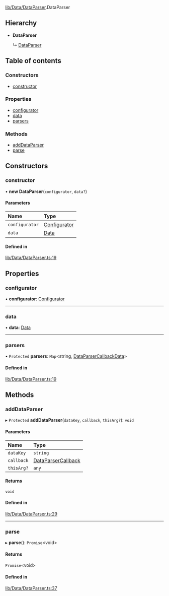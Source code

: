 [lib/Data/DataParser](../wiki/Module-lib/Data/DataParser).DataParser

## Hierarchy

- **DataParser**

  ↳ [DataParser](../wiki/Class-DataParser)

## Table of contents

### Constructors

- [constructor](../wiki/Class-DataParser#constructor)

### Properties

- [configurator](../wiki/Class-DataParser#configurator)
- [data](../wiki/Class-DataParser#data)
- [parsers](../wiki/Class-DataParser#parsers)

### Methods

- [addDataParser](../wiki/Class-DataParser#adddataparser)
- [parse](../wiki/Class-DataParser#parse)

## Constructors

### constructor

• **new DataParser**(`configurator`, `data?`)

#### Parameters

| Name | Type |
| :------ | :------ |
| `configurator` | [Configurator](../wiki/Class-Configurator) |
| `data` | [Data](../wiki/Module-lib/Configurator#data) |

#### Defined in

[lib/Data/DataParser.ts:19](https://github.com/P0ulpy/Configurateur-OakAddins/blob/74cfff5/src/lib/Data/DataParser.ts#L19)

## Properties

### configurator

• **configurator**: [Configurator](../wiki/Class-Configurator)

___

### data

• **data**: [Data](../wiki/Module-lib/Configurator#data)

___

### parsers

• `Protected` **parsers**: `Map`<string, [DataParserCallbackData](../wiki/Module-lib/Data/DataParser#dataparsercallbackdata)\>

#### Defined in

[lib/Data/DataParser.ts:19](https://github.com/P0ulpy/Configurateur-OakAddins/blob/74cfff5/src/lib/Data/DataParser.ts#L19)

## Methods

### addDataParser

▸ `Protected` **addDataParser**(`dataKey`, `callback`, `thisArg?`): `void`

#### Parameters

| Name | Type |
| :------ | :------ |
| `dataKey` | `string` |
| `callback` | [DataParserCallback](../wiki/Module-lib/Data/DataParser#dataparsercallback) |
| `thisArg?` | `any` |

#### Returns

`void`

#### Defined in

[lib/Data/DataParser.ts:29](https://github.com/P0ulpy/Configurateur-OakAddins/blob/74cfff5/src/lib/Data/DataParser.ts#L29)

___

### parse

▸ **parse**(): `Promise`<void\>

#### Returns

`Promise`<void\>

#### Defined in

[lib/Data/DataParser.ts:37](https://github.com/P0ulpy/Configurateur-OakAddins/blob/74cfff5/src/lib/Data/DataParser.ts#L37)
